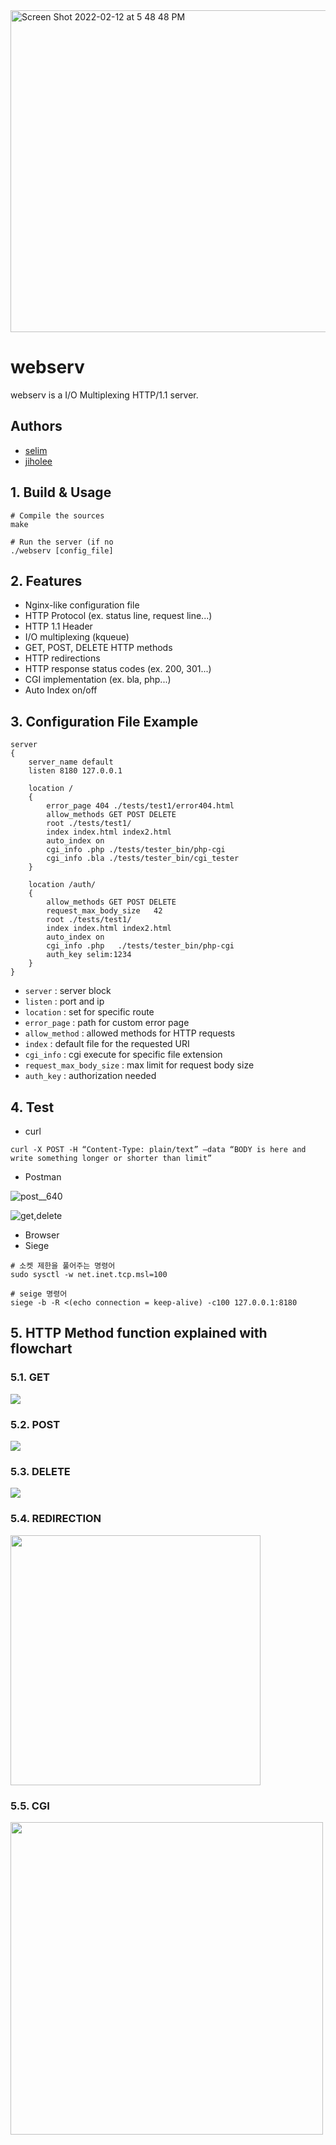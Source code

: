 <img width="515" alt="Screen Shot 2022-02-12 at 5 48 48 PM" src="https://user-images.githubusercontent.com/18901638/153704436-d6ae81a4-9a2d-4508-bc7e-a0020e94e7dd.png">

# webserv

webserv is a I/O Multiplexing HTTP/1.1 server. 

## Authors

* [selim](https://github.com/seohl16)
* [jiholee](https://github.com/zittoooo)


## 1. Build & Usage

```shell
# Compile the sources
make
```
```shell
# Run the server (if no 
./webserv [config_file]
```


## 2. Features 
- Nginx-like configuration file 
- HTTP Protocol (ex. status line, request line...)
- HTTP 1.1 Header
- I/O multiplexing (kqueue)
- GET, POST, DELETE HTTP methods 
- HTTP redirections 
- HTTP response status codes (ex. 200, 301...)
- CGI implementation (ex. bla, php...)
- Auto Index on/off


## 3. Configuration File Example

```
server
{
	server_name default
	listen 8180 127.0.0.1			

	location /					
	{
		error_page 404 ./tests/test1/error404.html
		allow_methods GET POST DELETE
		root ./tests/test1/
		index index.html index2.html
		auto_index on
		cgi_info .php ./tests/tester_bin/php-cgi
		cgi_info .bla ./tests/tester_bin/cgi_tester
	}
	
	location /auth/
	{
		allow_methods GET POST DELETE
		request_max_body_size	42
		root ./tests/test1/
		index index.html index2.html
		auto_index on
		cgi_info .php	./tests/tester_bin/php-cgi
		auth_key selim:1234
	}
}

```
- `server` : server block 
- `listen` : port and ip
- `location` : set for specific route
- `error_page` : path for custom error page 
- `allow_method` : allowed methods for HTTP requests
- `index` : default file for the requested URI
- `cgi_info` : cgi execute for specific file extension
- `request_max_body_size` : max limit for request body size
- `auth_key` : authorization needed

## 4. Test
- curl 
```
curl -X POST -H “Content-Type: plain/text” –data “BODY is here and write something longer or shorter than limit”
```
- Postman 

![post__640](https://user-images.githubusercontent.com/18901638/155831268-e4afb468-2e02-41c0-aae0-aba2b0a2fde0.gif)


![get,delete](https://user-images.githubusercontent.com/18901638/155831487-ccacbba3-032f-4adc-851f-6b45a6983ac1.gif)


- Browser 
- Siege
```shell
# 소켓 제한을 풀어주는 명령어 
sudo sysctl -w net.inet.tcp.msl=100

# seige 명령어
siege -b -R <(echo connection = keep-alive) -c100 127.0.0.1:8180
```

## 5. HTTP Method function explained with flowchart 

### 5.1. GET
<img maxwidth='700' src='./flowchart/GET.png'>
<br>


### 5.2. POST
<img maxwidth='700' src='./flowchart/POST.png'>
<br>


### 5.3. DELETE
<img maxwidth='700' src='./flowchart/DELETE.png'>
<br>

### 5.4. REDIRECTION
<img width='400' src='./flowchart/REDIRECTION.png'>
<br>


### 5.5. CGI
<img width='500' src='./flowchart/CGI.png'>
<br>

